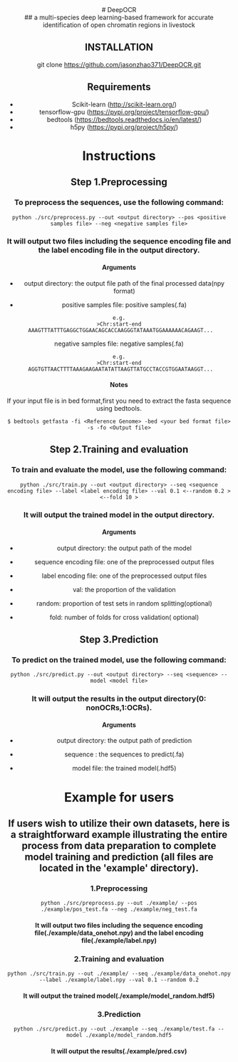 <center> # DeepOCR <center>
## a multi-species deep learning-based framework for accurate identification of open chromatin regions in livestock


## INSTALLATION 
git clone https://github.com/jasonzhao371/DeepOCR.git

## Requirements
- Scikit-learn (http://scikit-learn.org/)
- tensorflow-gpu (https://pypi.org/project/tensorflow-gpu/)
- bedtools (https://bedtools.readthedocs.io/en/latest/)
- h5py (https://pypi.org/project/h5py/)

# Instructions

## Step 1.Preprocessing
### To preprocess the sequences, use the following command:
```shell
python ./src/preprocess.py --out <output directory> --pos <positive samples file> --neg <negative samples file>
```
### It will output two files including the sequence encoding file and the label encoding file in the output directory.
#### Arguments
  
- output directory: the output file path of the final processed data(npy format)
  
- positive samples file: positive samples(.fa)
  
 ```
 e.g.
 >Chr:start-end
  AAAGTTTATTTGAGGCTGGAACAGCACCAAGGGTATAAATGGAAAAAACAGAAGT...
 ```
negative samples file: negative samples(.fa)
 ```
 e.g.
 >Chr:start-end
  AGGTGTTAACTTTTAAAGAAGAATATATTAAGTTATGCCTACCGTGGAATAAGGT...
 ```
#### Notes
If your input file is in bed format,first you need to extract the fasta sequence using bedtools.
```
$ bedtools getfasta -fi <Reference Genome> -bed <your bed format file> -s -fo <Output file>
```
## Step 2.Training and evaluation
### To train and evaluate the model, use the following command:
```shell
python ./src/train.py --out <output directory> --seq <sequence encoding file> --label <label encoding file> --val 0.1 <--random 0.2 > <--fold 10 >
```
### It will output the trained model in the output directory.
#### Arguments

- output directory: the output path of the model 
  
- sequence encoding file: one of the preprocessed output files
  
- label encoding file: one of the preprocessed output files
  
- val: the proportion of the validation
  
- random: proportion of test sets in random splitting(optional)
  
- fold: number of folds for cross validation( optional)

## Step 3.Prediction
### To predict on the trained model, use the following command:
```shell
python ./src/predict.py --out <output directory> --seq <sequence> --model <model file>
```
### It will output the results in the output directory(0: nonOCRs,1:OCRs).
#### Arguments

- output directory: the output path of prediction 

- sequence : the sequences to predict(.fa)

- model file: the trained model(.hdf5)

# Example for users
## If users wish to utilize their own datasets, here is a straightforward example illustrating the entire process from data preparation to complete model training and prediction (all files are located in the 'example' directory).
### 1.Preprocessing
```shell
python ./src/preprocess.py --out ./example/ --pos ./example/pos_test.fa --neg ./example/neg_test.fa
```
#### It will output two files including the sequence encoding file(./example/data_onehot.npy) and the label encoding file(./example/label.npy)

### 2.Training and evaluation
```shell
python ./src/train.py --out ./example/ --seq ./example/data_onehot.npy  --label ./example/label.npy --val 0.1 --random 0.2
```
#### It will output the trained model(./example/model_random.hdf5)

### 3.Prediction
```shell
python ./src/predict.py --out ./example --seq ./example/test.fa --model ./example/model_random.hdf5
```  
 #### It will output the results(./example/pred.csv)



